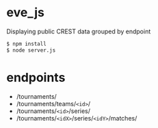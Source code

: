 # eve_js

Displaying public CREST data grouped by endpoint

```bash
$ npm install
$ node server.js
```

# endpoints
- /tournaments/
- /tournaments/teams/`<id>`/
- /tournaments/`<id>`/series/
- /tournaments/`<idX>`/series/`<idY>`/matches/
